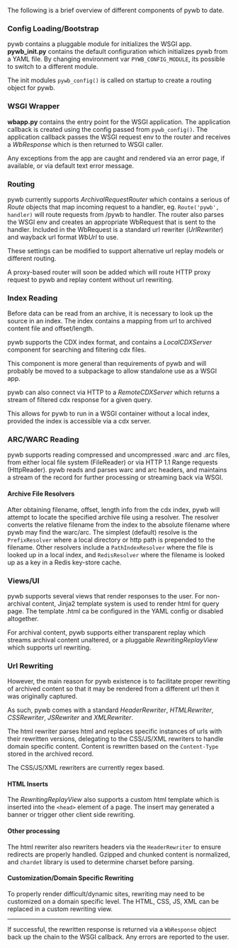 The following is a brief overview of different components of pywb to date.

### Config Loading/Bootstrap

pywb contains a pluggable module for initializes the WSGI app.
**pywb_init.py** contains the default configuration which initializes pywb from a YAML file.
By changing environment var `PYWB_CONFIG_MODULE`, its possible to switch to a different module.

The init modules `pywb_config()` is called on startup to create a routing object for pywb.

### WSGI Wrapper

**wbapp.py** contains the entry point for the WSGI application. The application callback is created using the config passed from `pywb_config()`. The application callback passes the WSGI request env to the router and receives a *WbResponse* which is then returned to WSGI caller.

Any exceptions from the app are caught and rendered via an error page, if available, or via default text error message.

### Routing

pywb currently supports *ArchivalRequestRouter* which contains a serious of *Route* objects that map incoming request to a handler, eg. `Route('pywb', handler)` will route requests from /pywb to handler.
The router also parses the WSGI env and creates an appropriate WbRequest that is sent to the handler.
Included in the WbRequest is a standard url rewriter (*UrlRewriter*) and wayback url format *WbUrl* to use.

These settings can be modified to support alternative url replay models or different routing.

A proxy-based router will soon be added which will route HTTP proxy request to pywb and replay content without url rewriting.

### Index Reading

Before data can be read from an archive, it is necessary to look up the source in an index.
The index contains a mapping from url to archived content file and offset/length.

pywb supports the CDX index format, and contains a *LocalCDXServer* component for searching and filtering cdx files.

This component is more general than requirements of pywb and will probably be moved to a subpackage to allow standalone use as a WSGI app.

pywb can also connect via HTTP to a *RemoteCDXServer* which returns a stream of filtered cdx response for a given query.

This allows for pywb to run in a WSGI container without a local index, provided the index is accessible via a cdx server.

### ARC/WARC Reading

pywb supports reading compressed and uncompressed .warc and .arc files, from either local file system (FileReader) or via HTTP 1.1 Range requests (HttpReader).
pywb reads and parses warc and arc headers, and maintains a stream of the record for further processing or streaming back via WSGI.

#### Archive File Resolvers

After obtaining filename, offset, length info from the cdx index, pywb will attempt to locate the specified archive file using a resolver. The resolver converts the relative filename from the index to the absolute filename where pywb may find the warc/arc. The simplest (default) resolve is the `PrefixResolver` where a local directory or http path is prepended to the filename. Other resolvers include a `PathIndexResolver` where the file is looked up in a local index, and `RedisResolver` where the filename is looked up as a key in a Redis key-store cache.

### Views/UI

pywb supports several views that render responses to the user.
For non-archival content, Jinja2 template system is used to render html for query page.
The template .html ca be configured in the YAML config or disabled altogether.

For archival content, pywb supports either transparent replay which streams archival content unaltered, or a pluggable *RewritingReplayView* which supports url rewriting.

### Url Rewriting

However, the main reason for pywb existence is to facilitate proper rewriting of archived content so that it may be rendered from a different url then it was originally captured.

As such, pywb comes with a standard *HeaderRewriter*, *HTMLRewriter*, *CSSRewriter*, *JSRewriter* and *XMLRewriter*.

The html rewriter parses html and replaces specific instances of urls with their rewritten versions, delegating to the CSS/JS/XML rewriters to handle domain specific content. Content is rewritten based on the `Content-Type` stored in the archived record.

The CSS/JS/XML rewriters are currently regex based.

#### HTML Inserts

The *RewritingReplayView* also supports a custom html template which is inserted into the `<head>` element of a page. The insert may generated a banner or trigger other client side rewriting.

#### Other processing

The html rewriter also rewriters headers via the `HeaderRewriter` to ensure redirects are properly handled.
Gzipped and chunked content is normalized, and `chardet` library is used to determine charset before parsing.

#### Customization/Domain Specific Rewriting

To properly render difficult/dynamic sites, rewriting may need to be customized on a domain specific level.
The HTML, CSS, JS, XML can be replaced in a custom rewriting view.

---

If successful, the rewritten response is returned via a `WbResponse` object back up the chain to the WSGI callback. Any errors are reported to the user.
